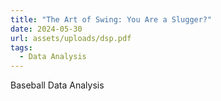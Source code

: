 ```yaml
---
title: "The Art of Swing: You Are a Slugger?"
date: 2024-05-30
url: assets/uploads/dsp.pdf
tags:
  - Data Analysis
---
```


Baseball Data Analysis


<!--more-->
